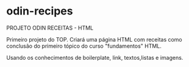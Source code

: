 # odin-recipes
PROJETO ODIN RECEITAS - HTML

Primeiro projeto do TOP.
Criará uma página HTML com receitas como conclusão do primeiro tópico do curso "fundamentos" HTML.

Usando os conhecimentos de boilerplate, link, textos,listas e imagens.
